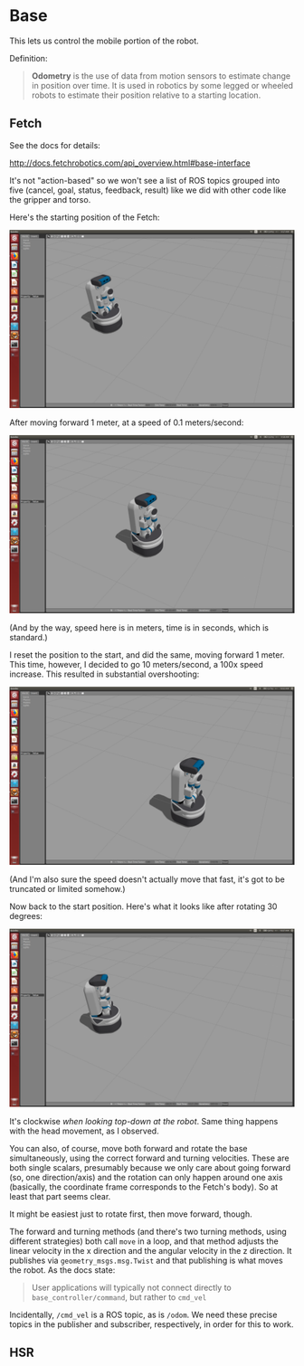 # Base

This lets us control the mobile portion of the robot.

Definition:

> **Odometry** is the use of data from motion sensors to estimate change in
> position over time. It is used in robotics by some legged or wheeled robots
> to estimate their position relative to a starting location.


## Fetch

See the docs for details: 

http://docs.fetchrobotics.com/api_overview.html#base-interface

It's not "action-based" so we won't see a list of ROS topics grouped into five
(cancel, goal, status, feedback, result) like we did with other code like the
gripper and torso.

Here's the starting position of the Fetch:

![](images/base_0.png)

After moving forward 1 meter, at a speed of 0.1 meters/second:

![](images/base_1.png)

(And by the way, speed here is in meters, time is in seconds, which is
standard.)

I reset the position to the start, and did the same, moving forward 1 meter.
This time, however, I decided to go 10 meters/second, a 100x speed increase.
This resulted in substantial overshooting:

![](images/base_2.png)

(And I'm also sure the speed doesn't actually move that fast, it's got to be
truncated or limited somehow.)

Now back to the start position. Here's what it looks like after rotating 30
degrees:

![](images/base_3.png)

It's clockwise *when looking top-down at the robot*. Same thing happens with the
head movement, as I observed.

You can also, of course, move both forward and rotate the base simultaneously,
using the correct forward and turning velocities. These are both single scalars,
presumably because we only care about going forward (so, one direction/axis) and
the rotation can only happen around one axis (basically, the coordinate frame
corresponds to the Fetch's body). So at least that part seems clear.

It might be easiest just to rotate first, then move forward, though.

The forward and turning methods (and there's two turning methods, using
different strategies) both call `move` in a loop, and that method adjusts the
linear velocity in the x direction and the angular velocity in the z direction.
It publishes via `geometry_msgs.msg.Twist` and that publishing is what moves the
robot. As the docs state:

> User applications will typically not connect directly to
> `base_controller/command`, but rather to `cmd_vel`

Incidentally, `/cmd_vel` is a ROS topic, as is `/odom`. We need these precise
topics in the publisher and subscriber, respectively, in order for this to work.



## HSR
